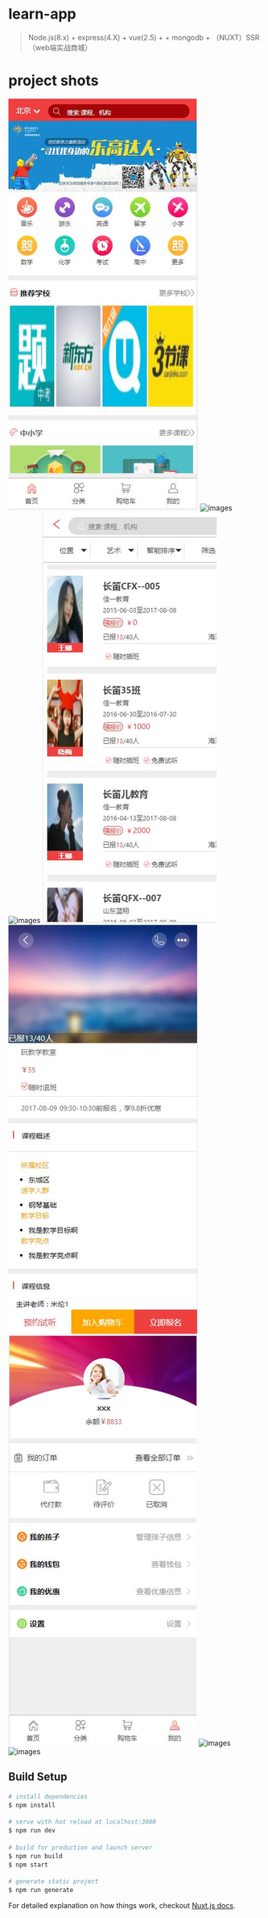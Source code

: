 # learn-app

> Node.js(8.x) + express(4.X) + vue(2.5) + + mongodb + （NUXT）SSR （web端实战商城）
# project shots
![images](https://github.com/Acooll/nuxt-app/raw/master/screenShots/learn01.jpg)
![images](https://github.com/Acooll/nuxt-app/raw/master/screenShots/learn02.jpg)
![images](https://github.com/Acooll/nuxt-app/raw/master/screenShots/learn03.jpg)
![images](https://github.com/Acooll/nuxt-app/raw/master/screenShots/learn04.jpg)
![images](https://github.com/Acooll/nuxt-app/raw/master/screenShots/learn05.jpg)
![images](https://github.com/Acooll/nuxt-app/raw/master/screenShots/learn06.jpg)
![images](https://github.com/Acooll/nuxt-app/raw/master/screenShots/learn07.jpg)
![images](https://github.com/Acooll/nuxt-app/raw/master/screenShots/learn08.jpg)

## Build Setup

``` bash
# install dependencies
$ npm install

# serve with hot reload at localhost:3000
$ npm run dev

# build for production and launch server
$ npm run build
$ npm start

# generate static project
$ npm run generate
```

For detailed explanation on how things work, checkout [Nuxt.js docs](https://nuxtjs.org).
